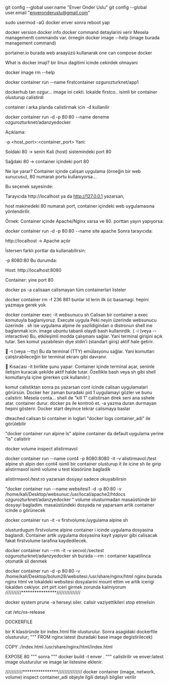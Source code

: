 
git config --global user.name "Enver Onder Uslu"
git config --global user.email "enveronderuslu@gmail.com"

sudo usermod -aG docker enver sonra reboot yap

docker version
docker info
docker  command detaylarini verir
Mesela managementt commands var.  örnegin
docker image --help  (image burada management command)

portainer.io  burada web araayüzü kullanarak one can compose docker

What is docker imaji? bir linux dagitimi icinde cekirdek olmayani 

docker image rm --help

docker container run --name firstcontainer  ozgurozturknet/app1

dockerhub tan ozgur… image ini cekti. lokalde firstco.. isimli bir container olusturup calistirdi 

container i arka planda calistirmak icin -d kullanilir

docker container run -d -p 80:80 --name  deneme  ozgurozturknet/adanzyedocker

Açıklama:
 
-p <host_port>:<container_port>
Yani:

Soldaki 80 → senin Kali (host) sistemindeki port 80

Sağdaki 80 → container içindeki port 80

Ne işe yarar?
Container içinde çalışan uygulama (örneğin bir web sunucusu), 80 numaralı portu kullanıyorsa…

Bu seçenek sayesinde:

Tarayıcıda http://localhost ya da http://127.0.0.1 yazarsan,

host makinedeki 80 numaralı port, container içindeki web uygulamasına yönlendirilir.

Örnek:
Container içinde Apache/Nginx varsa ve 80. porttan yayın yapıyorsa:
 
docker container run -d -p 80:80 --name site apache
Sonra tarayıcıda:
 
http://localhost
→ Apache açılır  

İstersen farklı portlar da kullanabilirsin:
 
-p 8080:80
Bu durumda:

Host: http://localhost:8080

Container: yine port 80


docker  ps -a  calisaan calismayan tüm containerlari  listeler

docker container rm -f 236 861   bunlar id lerin ilk üc basamagi. hepini yazmaya gerek yok

docker container exec -it websunucu sh         Calisan bir container a exec komutuyla baglaniyoruz. Execute uygula Peki neyin üzerinde websunucu üzerinde . sh ise uygulama alpine ile yazildigindan o distronun shell ine baglanmak icin. image ubuntu tabanli olaydi bash kullanirdik. ( 
-i (veya --interactive)
Bu, etkileşimli modda çalışmanı sağlar. Yani terminal girişini açık tutar. Sen komut yazabilesin diye stdin’i (standart giriş) aktif hale getirir.

🔹 -t (veya --tty)
Bu da terminal (TTY) emülasyonu sağlar. Yani komutları çalıştırabileceğin bir terminal ekranı gibi davranır.

🔹 Kısacası -it birlikte şunu yapar:
Container içinde terminal açar, seninle iletişim kuracak şekilde aktif halde tutar. Özellikle bash veya sh gibi shell komutlarıyla içine girerken çok kullanılır.)

komut calistiktan sonra ps yazarsan cont icinde calisan uygulamalari  görürsün. Docker her zaman buradaki pid 1 uygulamayi gözler ve bunu calistirir. Mesela conta… shell de "kill  1" calistirsan direk seni ana sshele atar. container durur. docker ps ile kontroö et. -a yazma duran durmayan hepini gösterir. Docker start deyince tekrar calismaya baslar

dteached calisan bi container in loglari "docker logs container_adi" ile görülebilir

"docker container run alpine ls" alpine container da default uygulama yerine "ls" calistirir

docker volume inspect alistirmavol

docker container run --name cont4  -p 8080:8080  -it -v alistirmavol:/test alpine sh alpin den cont4 isimli bir container  olusturup it ile icine sh ile girip alistirmavol isimli volume u test klasörüne bagladik

alistirmavol:/test:ro  yazarsan dosyayi sadece okuyabilirsin

"docker container run --name  websitesi1 -d -p 80:80  -v /home/kali/Desktop/websunuc:/usr/local/apache2/htdocs                     ozgurozturknet/adanzyedocker
"
volume olusturmadan masaüstünde bir dosyayi bagladim. masaüstündeki dosyada ne yaparsam artik container icinde  o görünecek

  
docker container run -it -v firstvolume:/uygulama alpine sh

olusturdugum firstvolume alpine container i icinde  uygulama dosyasina baglandi. Container artik uygulama dosyasina kayit yapiyor gibi calisacak fakat firstvolume tarafina kaydedilecek.
 
docker container run --rm -it -v secvol:/sectest ozgurozturknet/adanzyedocker sh
burada --rm : container kapatilinca otomatik sil denmek

docker container run -d -p 80:80 -v  /home/kali/Desktop/bolum28/websitesi:/usr/share/nginx/html nginx
burada nginx html ve lokaldeki websitesi dosyalarini mount ettim ve artik icerigi lokalden cekiyor. zirt pirt iceri girmek zorunda kalmiyorum
//////////****************///////////////

docker system prune -a herseyi siler. calisir vaziyettikileri stop etmelisin

cat /etc/os-release

DOCKERFILE

bir K klasöründe bir index.html file olusturulur. Sonra asagidaki dockerfile olusturulur;
"""
FROM nginx:latest (buradaki base image degistirilecek)

COPY ./index.html /usr/share/nginx/html/index.html

EXPOSE 80
"""
sonra """ docker build  -t enver . """ calistirilir ve enver:latest  image olusturulur ve image lar listesine eklenir. 

///////////****************///////////////
 docker container (image, network, volume) inspect container_adi
objeyle ilgili detayli bilgiler verilir
